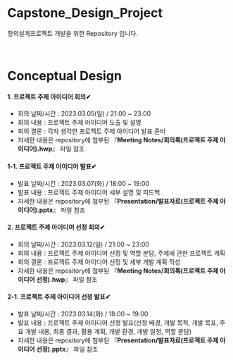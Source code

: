 # Capstone_Design_Project
창의설계프로젝트 개발을 위한 Repository 입니다.

<br/>

<h1>Conceptual Design</h1>

#### 1. 프로젝트 주제 아이디어 회의✔
- 회의 날짜/시간 : 2023.03.05(일) / 21:00 ~ 23:00
- 회의 내용 : 프로젝트 주제 아이디어 도출 및 설명
- 회의 결론 : 각자 생각한 프로젝트 주제 아이디어 발표 준비
- 자세한 내용은 repository에 첨부된 『<strong>Meeting Notes/회의록(프로젝트 주제 아이디어).hwp</strong>』 파일 참조

#### 1-1. 프로젝트 주제 아이디어 발표✔
- 발표 날짜/시간 : 2023.03.07(화) / 18:00 ~ 19:00
- 발표 내용 : 프로젝트 주제 아이디어 세부 설명 및 피드백
- 자세한 내용은 repository에 첨부된 『<strong>Presentation/발표자료(프로젝트 주제 아이디어).pptx</strong>』 파일 참조

#### 2. 프로젝트 주제 아이디어 선정 회의✔
- 회의 날짜/시간 : 2023.03.12(일) / 21:00 ~ 23:00
- 회의 내용 : 프로젝트 주제 아이디어 선정 및 역할 분담, 주제에 관한 프로젝트 계획
- 회의 결론 : 프로젝트 주제 아이디어 선정 및 세부 개발 계획 작성
- 자세한 내용은 repository에 첨부된 『<strong>Meeting Notes/회의록(프로젝트 주제 아이디어 선정).hwp</strong>』 파일 참조

#### 2-1. 프로젝트 주제 아이디어 선정 발표✔
- 발표 날짜/시간 : 2023.03.14(화) / 18:00 ~ 19:00
- 발표 내용 : 프로젝트 주제 아이디어 선정 발표(선정 배경, 개발 목적, 개발 목표, 주요 개발 내용, 최종 결과, 활용 계획, 개발 환경, 개발 일정, 역할 분담)
- 자세한 내용은 repository에 첨부된 『<strong>Presentation/발표자료(프로젝트 주제 아이디어 선정).pptx</strong>』 파일 참조
